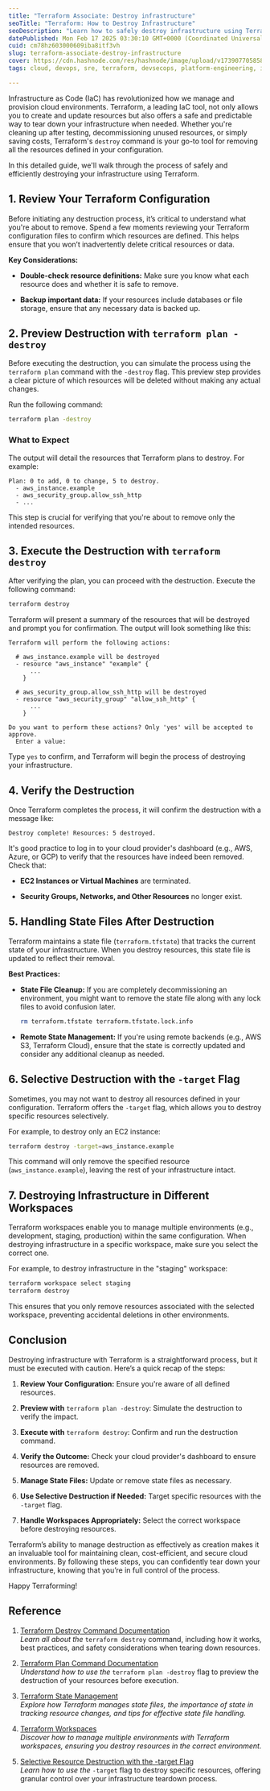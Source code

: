 ```yaml
---
title: "Terraform Associate: Destroy infrastructure"
seoTitle: "Terraform: How to Destroy Infrastructure"
seoDescription: "Learn how to safely destroy infrastructure using Terraform, from reviewing configurations to executing and verifying resource removals"
datePublished: Mon Feb 17 2025 03:30:10 GMT+0000 (Coordinated Universal Time)
cuid: cm78hz603000609iba8itf3vh
slug: terraform-associate-destroy-infrastructure
cover: https://cdn.hashnode.com/res/hashnode/image/upload/v1739077058584/085c187c-448e-4491-8fad-b5fa0217a18f.png
tags: cloud, devops, sre, terraform, devsecops, platform-engineering, iac-infrastructure-as-code, terraform-associate

---
```


Infrastructure as Code (IaC) has revolutionized how we manage and provision cloud environments. Terraform, a leading IaC tool, not only allows you to create and update resources but also offers a safe and predictable way to tear down your infrastructure when needed. Whether you're cleaning up after testing, decommissioning unused resources, or simply saving costs, Terraform's `destroy` command is your go-to tool for removing all the resources defined in your configuration.

In this detailed guide, we'll walk through the process of safely and efficiently destroying your infrastructure using Terraform.

## 1\. Review Your Terraform Configuration

Before initiating any destruction process, it’s critical to understand what you're about to remove. Spend a few moments reviewing your Terraform configuration files to confirm which resources are defined. This helps ensure that you won’t inadvertently delete critical resources or data.

**Key Considerations:**

* **Double-check resource definitions:** Make sure you know what each resource does and whether it is safe to remove.
    
* **Backup important data:** If your resources include databases or file storage, ensure that any necessary data is backed up.
    

## 2\. Preview Destruction with `terraform plan -destroy`

Before executing the destruction, you can simulate the process using the `terraform plan` command with the `-destroy` flag. This preview step provides a clear picture of which resources will be deleted without making any actual changes.

Run the following command:

```bash
terraform plan -destroy
```

### What to Expect

The output will detail the resources that Terraform plans to destroy. For example:

```plaintext
Plan: 0 to add, 0 to change, 5 to destroy.
  - aws_instance.example
  - aws_security_group.allow_ssh_http
  - ...
```

This step is crucial for verifying that you're about to remove only the intended resources.

## 3\. Execute the Destruction with `terraform destroy`

After verifying the plan, you can proceed with the destruction. Execute the following command:

```bash
terraform destroy
```

Terraform will present a summary of the resources that will be destroyed and prompt you for confirmation. The output will look something like this:

```plaintext
Terraform will perform the following actions:

  # aws_instance.example will be destroyed
  - resource "aws_instance" "example" {
      ...
    }

  # aws_security_group.allow_ssh_http will be destroyed
  - resource "aws_security_group" "allow_ssh_http" {
      ...
    }

Do you want to perform these actions? Only 'yes' will be accepted to approve.
  Enter a value: 
```

Type `yes` to confirm, and Terraform will begin the process of destroying your infrastructure.

## 4\. Verify the Destruction

Once Terraform completes the process, it will confirm the destruction with a message like:

```plaintext
Destroy complete! Resources: 5 destroyed.
```

It's good practice to log in to your cloud provider's dashboard (e.g., AWS, Azure, or GCP) to verify that the resources have indeed been removed. Check that:

* **EC2 Instances or Virtual Machines** are terminated.
    
* **Security Groups, Networks, and Other Resources** no longer exist.
    

## 5\. Handling State Files After Destruction

Terraform maintains a state file (`terraform.tfstate`) that tracks the current state of your infrastructure. When you destroy resources, this state file is updated to reflect their removal.

**Best Practices:**

* **State File Cleanup:** If you are completely decommissioning an environment, you might want to remove the state file along with any lock files to avoid confusion later.
    
    ```bash
    rm terraform.tfstate terraform.tfstate.lock.info
    ```
    
* **Remote State Management:** If you're using remote backends (e.g., AWS S3, Terraform Cloud), ensure that the state is correctly updated and consider any additional cleanup as needed.
    

## 6\. Selective Destruction with the `-target` Flag

Sometimes, you may not want to destroy all resources defined in your configuration. Terraform offers the `-target` flag, which allows you to destroy specific resources selectively.

For example, to destroy only an EC2 instance:

```bash
terraform destroy -target=aws_instance.example
```

This command will only remove the specified resource (`aws_instance.example`), leaving the rest of your infrastructure intact.

## 7\. Destroying Infrastructure in Different Workspaces

Terraform workspaces enable you to manage multiple environments (e.g., development, staging, production) within the same configuration. When destroying infrastructure in a specific workspace, make sure you select the correct one.

For example, to destroy infrastructure in the "staging" workspace:

```bash
terraform workspace select staging
terraform destroy
```

This ensures that you only remove resources associated with the selected workspace, preventing accidental deletions in other environments.

## Conclusion

Destroying infrastructure with Terraform is a straightforward process, but it must be executed with caution. Here’s a quick recap of the steps:

1. **Review Your Configuration:** Ensure you're aware of all defined resources.
    
2. **Preview with** `terraform plan -destroy`: Simulate the destruction to verify the impact.
    
3. **Execute with** `terraform destroy`: Confirm and run the destruction command.
    
4. **Verify the Outcome:** Check your cloud provider's dashboard to ensure resources are removed.
    
5. **Manage State Files:** Update or remove state files as necessary.
    
6. **Use Selective Destruction if Needed:** Target specific resources with the `-target` flag.
    
7. **Handle Workspaces Appropriately:** Select the correct workspace before destroying resources.
    

Terraform’s ability to manage destruction as effectively as creation makes it an invaluable tool for maintaining clean, cost-efficient, and secure cloud environments. By following these steps, you can confidently tear down your infrastructure, knowing that you’re in full control of the process.

Happy Terraforming!

## Reference

1. [Terraform Destroy Command Documentation](https://developer.hashicorp.com/terraform/cli/commands/destroy)  
    *Learn all about the* `terraform destroy` command, including how it works, best practices, and safety considerations when tearing down resources.
    
2. [Terraform Plan Command Documentation](https://developer.hashicorp.com/terraform/cli/commands/plan)  
    *Understand how to use the* `terraform plan -destroy` flag to preview the destruction of your resources before execution.
    
3. [Terraform State Management](https://developer.hashicorp.com/terraform/language/state)  
    *Explore how Terraform manages state files, the importance of state in tracking resource changes, and tips for effective state file handling.*
    
4. [Terraform Workspaces](https://developer.hashicorp.com/terraform/language/state/workspaces)  
    *Discover how to manage multiple environments with Terraform workspaces, ensuring you destroy resources in the correct environment.*
    
5. [Selective Resource Destruction with the -target Flag](https://developer.hashicorp.com/terraform/cli/commands/destroy#target)  
    *Learn how to use the* `-target` flag to destroy specific resources, offering granular control over your infrastructure teardown process.